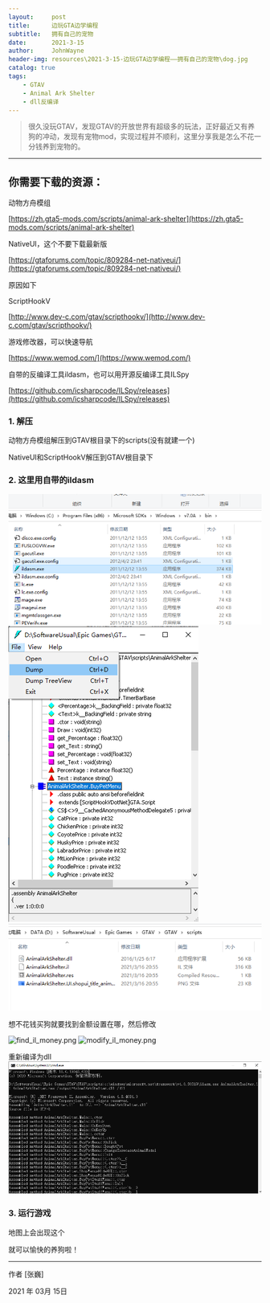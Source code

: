 ```yaml
---
layout:     post
title:      边玩GTA边学编程
subtitle:   拥有自己的宠物
date:       2021-3-15
author:     JohnWayne
header-img: resources\2021-3-15-边玩GTA边学编程——拥有自己的宠物\dog.jpg
catalog: true
tags:
    - GTAV
    - Animal Ark Shelter
    - dll反编译
---
```


>很久没玩GTAV，发现GTAV的开放世界有超级多的玩法，正好最近又有养狗的冲动，发现有宠物mod，实现过程并不顺利，这里分享我是怎么不花一分钱养到宠物的。

------

## 你需要下载的资源：
动物方舟模组

[https://zh.gta5-mods.com/scripts/animal-ark-shelter](https://zh.gta5-mods.com/scripts/animal-ark-shelter)

NativeUI，这个不要下载最新版

[https://gtaforums.com/topic/809284-net-nativeui/](https://gtaforums.com/topic/809284-net-nativeui/)

原因如下

ScriptHookV

[http://www.dev-c.com/gtav/scripthookv/](http://www.dev-c.com/gtav/scripthookv/)

游戏修改器，可以快速导航

[https://www.wemod.com/](https://www.wemod.com/)

自带的反编译工具ildasm，也可以用开源反编译工具ILSpy

[https://github.com/icsharpcode/ILSpy/releases](https://github.com/icsharpcode/ILSpy/releases)
### 1. 解压
动物方舟模组解压到GTAV根目录下的scripts(没有就建一个)

NativeUI和ScriptHookV解压到GTAV根目录下

### 2. 这里用自带的ildasm
![ildasm](https://raw.githubusercontent.com/johnwayne1995/johnwayne1995.github.io/master/resources/2021-3-15-边玩GTA边学编程——拥有自己的宠物/ildasm.png)
![ildasm_dump](https://raw.githubusercontent.com/johnwayne1995/johnwayne1995.github.io/master/resources/2021-3-15-边玩GTA边学编程——拥有自己的宠物/ildasm_dump.png)
![il_and_res](https://raw.githubusercontent.com/johnwayne1995/johnwayne1995.github.io/master/resources/2021-3-15-边玩GTA边学编程——拥有自己的宠物/il_and_res.png)

想不花钱买狗就要找到金额设置在哪，然后修改

![find_il_money.png](https://raw.githubusercontent.com/johnwayne1995/johnwayne1995.github.io/master/resources/2021-3-15-边玩GTA边学编程——拥有自己的宠物/find_il_money.png.png)
![modify_il_money.png](https://raw.githubusercontent.com/johnwayne1995/johnwayne1995.github.io/master/resources/2021-3-15-边玩GTA边学编程——拥有自己的宠物/modify_il_money.png.png)

重新编译为dll
![cmd_rebuild_dll.png](https://raw.githubusercontent.com/johnwayne1995/johnwayne1995.github.io/master/resources/2021-3-15-边玩GTA边学编程——拥有自己的宠物/cmd_rebuild_dll.png)

### 3. 运行游戏
地图上会出现这个
 
就可以愉快的养狗啦！

------

作者 [张巍]

2021 年 03月 15日    


